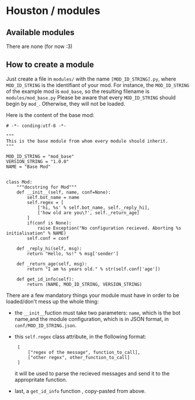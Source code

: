 # Houston / modules

## Available modules

There are none (for now :3)

## How to create a module

Just create a file in `modules/` with the name `[MOD_ID_STRING].py`, where `MOD_ID_STRING` is the identifiant of your mod. For instance, the `MOD_ID_STRING` of the example mod is `mod_base`, so the resulting filename is `modules/mod_base.py` Please be aware that every `MOD_ID_STRING` should begin by `mod_`. Otherwise, they will not be loaded.

Here is the content of the base mod:

    # -*- conding:utf-8 -*-

    """
    This is the base module from whom every module should inherit.
    """

    MOD_ID_STRING = "mod_base"
    VERSION_STRING = "1.0.0"
    NAME = "Base Mod"


    class Mod:
        """docstring for Mod"""
        def __init__(self, name, conf=None):
            self.bot_name = name
            self.regex = [
                ['hi, %s' % self.bot_name, self._reply_hi],
                ['how old are you\?', self._return_age]
            ]
            if(conf is None):
                raise Exception("No configuration recieved. Aborting %s initialisation" % NAME)
            self.conf = conf

        def _reply_hi(self, msg):
            return "Hello, %s!" % msg['sender']

        def _return_age(self, msg):
            return "I am %s years old." % str(self.conf['age'])

        def get_id_info(self):
            return (NAME, MOD_ID_STRING, VERSION_STRING)

There are a few mandatory things your module must have in order to be loaded/don't mess up the whole thing:

 * the `__init__`fuction must take two parameters: `name`, which is the bot name,and the module configuration, which is in JSON format, in `conf/MOD_ID_STRING.json`.
 * this `self.regex` class attribute, in the flollowing format:

        [
            ["regex of the message", function_to_call],
            ["other regex", other_function_to_call]
        ]

    it will be used to parse the recieved messages and send it to the appropritate function.
 * last, a `get_id_info` function , copy-pasted from above.
